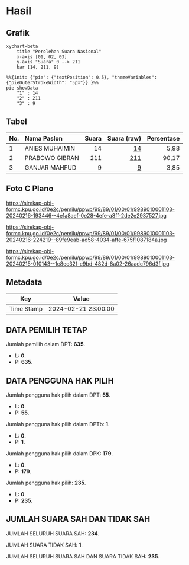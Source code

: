 # Hasil

## Grafik

```mermaid
xychart-beta
    title "Perolehan Suara Nasional"
    x-axis [01, 02, 03]
    y-axis "Suara" 0 --> 211
    bar [14, 211, 9]
```

```mermaid
%%{init: {"pie": {"textPosition": 0.5}, "themeVariables": {"pieOuterStrokeWidth": "5px"}} }%%
pie showData
    "1" : 14
    "2" : 211
    "3" : 9
```

## Tabel

| No. | Nama Paslon    | Suara | Suara (raw) | Persentase |
|:--- |:-------------- | -----:| -----------:| ----------:|
| 1   | ANIES MUHAIMIN | 14    | [14][p-1]   | 5,98       |
| 2   | PRABOWO GIBRAN | 211   | [211][p-2]  | 90,17      |
| 3   | GANJAR MAHFUD  | 9     | [9][p-3]    | 3,85       |


[p-1]: https://github.com/gigit-pemilu/pemilu-2024/blob/main/pilpres/hitung-suara/sub/99-luar-negeri/sub/89-penang-malaysia/sub/01-penang-malaysia/sub/0001-penang-malaysia/sub/103-ksk-088/sub/paslon-1.txt
[p-2]: https://github.com/gigit-pemilu/pemilu-2024/blob/main/pilpres/hitung-suara/sub/99-luar-negeri/sub/89-penang-malaysia/sub/01-penang-malaysia/sub/0001-penang-malaysia/sub/103-ksk-088/sub/paslon-2.txt
[p-3]: https://github.com/gigit-pemilu/pemilu-2024/blob/main/pilpres/hitung-suara/sub/99-luar-negeri/sub/89-penang-malaysia/sub/01-penang-malaysia/sub/0001-penang-malaysia/sub/103-ksk-088/sub/paslon-3.txt

## Foto C Plano

https://sirekap-obj-formc.kpu.go.id/0e2c/pemilu/ppwp/99/89/01/00/01/9989010001103-20240216-193446--4e1a8aef-0e28-4efe-a8ff-2de2e2937527.jpg

https://sirekap-obj-formc.kpu.go.id/0e2c/pemilu/ppwp/99/89/01/00/01/9989010001103-20240216-224219--89fe9eab-ad58-4034-affe-675f1087184a.jpg

https://sirekap-obj-formc.kpu.go.id/0e2c/pemilu/ppwp/99/89/01/00/01/9989010001103-20240215-010143--1c8ec32f-e9bd-482d-8a02-26aadc796d3f.jpg


## Metadata

| Key        | Value               |
| ---------- | ------------------- |
| Time Stamp | 2024-02-21 23:00:00 |


## DATA PEMILIH TETAP

Jumlah pemilih dalam DPT: **635**.
 * L: **0**.
 * P: **635**.

## DATA PENGGUNA HAK PILIH

Jumlah pengguna hak pilih dalam DPT: **55**.
 * L: **0**.
 * P: **55**.

Jumlah pengguna hak pilih dalam DPTb: **1**.
 * L: **0**.
 * P: **1**.

Jumlah pengguna hak pilih dalam DPK: **179**.
 * L: **0**.
 * P: **179**.

Jumlah pengguna hak pilih: **235**.
 * L: **0**.
 * P: **235**.

## JUMLAH SUARA SAH DAN TIDAK SAH

JUMLAH SELURUH SUARA SAH: **234**.

JUMLAH SUARA TIDAK SAH: **1**.

JUMLAH SELURUH SUARA SAH DAN SUARA TIDAK SAH: **235**.


